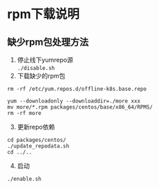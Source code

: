 # rpm下载说明

## 缺少rpm包处理方法    

1. 停止线下yumrepo源    
`./disable.sh`   
2. 下载缺少的rpm包   
```
rm -rf /etc/yum.repos.d/offline-k8s.base.repo

yum --downloadonly --downloaddir=./more xxx   
mv more/*.rpm packages/centos/base/x86_64/RPMS/   
rm -rf more  

```
3. 更新repo依赖  
```
cd packages/centos/   
./update_repodata.sh
cd ../..   

```
4. 启动   
```
./enable.sh

```
